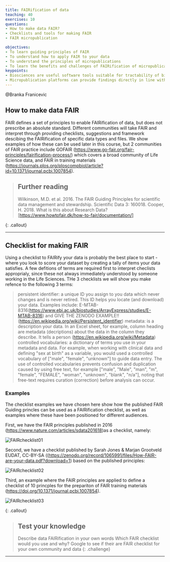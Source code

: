 ```yaml
---
title: FAIRification of data
teaching: 40
exercises: 10
questions:
- How to make data FAIR?
- Checklists and tools for making FAIR
- FAIR micropublication

objectives:
- To learn guiding principles of FAIR
- To understand how to apply FAIR to your data
- To understand the principles of micropublications
- To learn the benefits and challenges of FAIRification of micropublication platform 
keypoints:
- Biosciences are useful software tools suitable for tractability of biomedical research.
- Micropublication platforms can provide findings directly in line with the FAIR principles
---
```


@Branka Franicevic
## How to make data FAIR

FAIR defines a set of principles to enable FAIRification of data, but does not prescribe an absolute standard.  Different communities will take FAIR and interpret through providing checklists, suggestions and framework descibing the FAIRification of specific data types and files.  We show examples of how these can be used later in this course, but 2 communities of FAIR practice include GOFAIR (https://www.go-fair.org/fair-principles/fairification-process/) which covers a broad community of Life Science data, and FAIR in training materials (https://journals.plos.org/ploscompbiol/article?id=10.1371/journal.pcbi.1007854).

> ## Further reading
> Wilkinson, M.D. et al. 2016. The FAIR Guiding Principles for scientific data management and stewardship. Scientific Data 3: 160018.
> Cooper, H. 2018. What is this about Research Data? [https://www.howtofair.dk/how-to-fair/documentation/]
> 
{: .callout} 
___

## Checklist for making FAIR

Using a checklist to FAIRify your data is probably the best place to start - where you look to score your dataset by creating a tally of items your data satisfies.  A few defitions of terms are required first to interpret checlists approprialy, since these not always immediately understood by someone working in the Life Sciences. THe 3 checklists we will show you make refence to the following 3 terms:

> persistent identifier: a unique ID you assign to you data which never changes and is never retired.  This ID helps you locate (and download) your data.  Examples include: E-MTAB-8316(https://www.ebi.ac.uk/biostudies/ArrayExpress/studies/E-MTAB-8316) and GIVE THE ZENODO EXAMPLE!!  (https://en.wikipedia.org/wiki/Persistent_identifier)
> metadata: is a description your data.  In an Excel sheet, for example, column heading are metadata (decriptions) about the data in the column they describe.  It tells a person (https://en.wikipedia.org/wiki/Metadata)
> controlled vocabularies: a dictionary of terms you use in your metadata and data.  For example, when working with clinical data and defining "sex at birth" as a variable, you would used a controlled vocabulary of ["male", "female", "unknown"] to guide data entry.  The use of controlled vocabularies prevents confusion and duplication caused by using free text, for example ["male", "Male", "man", "m", "female", "FEMALE", "woman", "unknown", "blank", "n/a"], noting that free-text requires curation (correction) before analysis can occur.

### Examples

The checklist examples we have chosen here show how the published FAIR Guiding princles can be used as a FAIRification checklist, as well as examples where these have been positioned for different audiences.

First, we have the FAIR principles published in 2016 (https://www.nature.com/articles/sdata201618)as a checklist, namely:

![FAIRchecklist01](../fig/FAIRchecklist01.jpeg)

Second, we have a checklist published by Sarah Jones & Marjan Grootveld EUDAT, CC-BY-SA ((https://zenodo.org/record/1065991/files/How-FAIR-are-your-data.pdf?download=1) based on the published principles:

![FAIRchecklist02](../fig/FAIRchecklist02.jpeg)

Third, an example where the FAIR principles are applied to define a checklist of 10 princples for the prepariton of FAIR training materials (https://doi.org/10.1371/journal.pcbi.1007854).

![FAIRchecklist03](../fig/FAIRchecklist03.jpeg)

{: .callout}

> ## Test your knowledge
> Describe data FAIRification in your own words
> Which FAIR checklist would you use and why?
> Google to see if their are FAIR checklist for your own community and data
{: .challenge}
___



